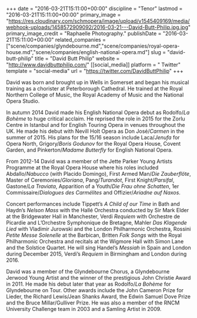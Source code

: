 +++
date = "2016-03-21T15:11:00+00:00"
discipline = "Tenor"
lastmod = "2016-03-21T15:11:00+00:00"
primary_image = "https://res.cloudinary.com/schmopera/image/upload/v1545409169/media/webhook-uploads/1458572909092/2016-03-21---David-Butt-Philip.jpg.jpg"
primary_image_credit = "Raphaelle Photography."
publishDate = "2016-03-21T15:11:00+00:00"
related_companies = ["scene/companies/glyndebourne.md","scene/companies/royal-opera-house.md","scene/companies/english-national-opera.md"]
slug = "david-butt-philip"
title = "David Butt Philip"
website = "http://www.davidbuttphilip.com/"
[[social_media]]
platform = " Twitter"
template = "social-media"
url = "https://twitter.com/DavidButtPhilip"
+++

David was born and brought up in Wells in Somerset and began his musical training as a chorister at Peterborough Cathedral. He trained at the Royal Northern College of Music, the Royal Academy of Music and the National Opera Studio.

In autumn 2014 David made his English National Opera debut as Rodolfo/*La Bohème* to huge critical acclaim. He reprised the role in 2015 for the Zorlu Centre in Istanbul and for English Touring Opera in venues throughout the UK.  He made his debut with Nevill Holt Opera as Don José/*Carmen* in the summer of 2015.  His plans for the 15/16 season include Laca/*Jenufa* for Opera North, Grigory/*Boris Godunov* for the Royal Opera House, Covent Garden, and Pinkerton/*Madame Butterfly* for English National Opera.

From 2012-14 David was a member of the Jette Parker Young Artists Programme at the Royal Opera House where his roles included Abdallo/*Nabucco* (with Placido Domingo), First Armed Man/*Die Zauberflöte*, Master of Ceremonies/*Gloriana*, Pang/*Turandot*, First Knight/*Parsifal*, Gastone/*La Traviata*, Apparition of a Youth/*Die Frau ohne Schatten*, 1er Commissaire/*Dialogues des Carmélites* and Offizier/*Ariadne auf Naxos*.

Concert performances include Tippett’s *A Child of our Time* in Bath and Haydn’s *Nelson Mass* with the Hallé Orchestra conducted by Sir Mark Elder at the Bridgewater Hall in Manchester, Verdi *Requiem* with Orchestre de Picardie and L’Orchestre Symphonique de Bretagne, Mahler *Das Klagende Lied* with Vladimir Jurowski and the London Philharmonic Orchestra, Rossini *Petite Messe Solenelle* at the Barbican, Britten *Folk Songs* with the Royal Philharmonic Orchestra and recitals at the Wigmore Hall with Simon Lane and the Solstice Quartet.  He will sing Handel’s *Messiah* in Spain and London during December 2015, Verdi’s *Requiem* in Birmingham and London during 2016.

David was a member of the Glyndebourne Chorus, a Glyndebourne Jerwood Young Artist and the winner of the prestigious John Christie Award in 2011. He made his debut later that year as Rodolfo/*La Bohème* for Glyndebourne on Tour. Other awards include the John Cameron Prize for Lieder, the Richard Lewis/Jean Shanks Award, the Edwin Samuel Dove Prize and the Bruce Millar/Gulliver Prize. He was also a member of the RNCM University Challenge team in 2003 and a Samling Artist in 2009. 
